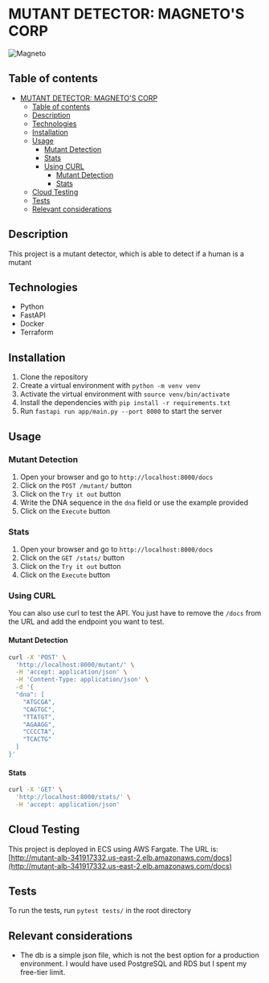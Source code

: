 # MUTANT DETECTOR: MAGNETO'S CORP
![Magneto](assets/magneto.avif)

## Table of contents
- [MUTANT DETECTOR: MAGNETO'S CORP](#mutant-detector-magnetos-corp)
  - [Table of contents](#table-of-contents)
  - [Description](#description)
  - [Technologies](#technologies)
  - [Installation](#installation)
  - [Usage](#usage)
    - [Mutant Detection](#mutant-detection)
    - [Stats](#stats)
    - [Using CURL](#using-curl)
      - [Mutant Detection](#mutant-detection-1)
      - [Stats](#stats-1)
  - [Cloud Testing](#cloud-testing)
  - [Tests](#tests)
  - [Relevant considerations](#relevant-considerations)

## Description
This project is a mutant detector, which is able to detect if a human is a mutant

## Technologies
- Python
- FastAPI
- Docker
- Terraform

## Installation
1. Clone the repository
2. Create a virtual environment with `python -m venv venv`
3. Activate the virtual environment with `source venv/bin/activate`
4. Install the dependencies with `pip install -r requirements.txt`
5. Run `fastapi run app/main.py --port 8000` to start the server

## Usage

### Mutant Detection
1. Open your browser and go to `http://localhost:8000/docs`
2. Click on the `POST /mutant/` button
3. Click on the `Try it out` button
4. Write the DNA sequence in the `dna` field or use the example provided
5. Click on the `Execute` button

### Stats
1. Open your browser and go to `http://localhost:8000/docs`
2. Click on the `GET /stats/` button
3. Click on the `Try it out` button
4. Click on the `Execute` button

### Using CURL

You can also use curl to test the API. You just have to remove the `/docs` from the URL and add the endpoint you want to test.

#### Mutant Detection
```bash
curl -X 'POST' \
  'http://localhost:8000/mutant/' \
  -H 'accept: application/json' \
  -H 'Content-Type: application/json' \
  -d '{
  "dna": [
    "ATGCGA",
    "CAGTGC",
    "TTATGT",
    "AGAAGG",
    "CCCCTA",
    "TCACTG"
  ]
}'
```

#### Stats
```bash
curl -X 'GET' \
  'http://localhost:8000/stats/' \
  -H 'accept: application/json'
```


## Cloud Testing

This project is deployed in ECS using AWS Fargate. The URL is: [http://mutant-alb-341917332.us-east-2.elb.amazonaws.com/docs](http://mutant-alb-341917332.us-east-2.elb.amazonaws.com/docs)

## Tests
To run the tests, run `pytest tests/` in the root directory

## Relevant considerations
- The db is a simple json file, which is not the best option for a production environment. I would have used PostgreSQL and RDS but I spent my free-tier limit.